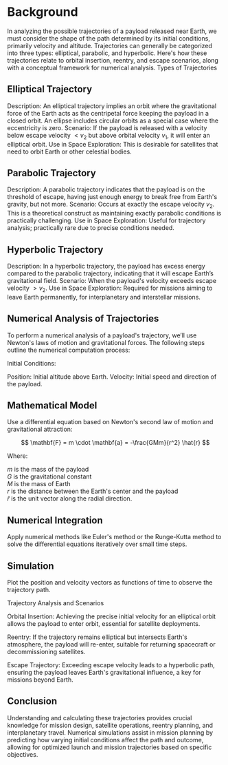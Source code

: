 # Background

In analyzing the possible trajectories of a payload released near Earth, we must consider the shape of the path determined by its initial conditions, primarily velocity and altitude. Trajectories can generally be categorized into three types: elliptical, parabolic, and hyperbolic. Here's how these trajectories relate to orbital insertion, reentry, and escape scenarios, along with a conceptual framework for numerical analysis.
Types of Trajectories

## Elliptical Trajectory

Description: An elliptical trajectory implies an orbit where the gravitational force of the Earth acts as the centripetal force keeping the payload in a closed orbit. An ellipse includes circular orbits as a special case where the eccentricity is zero.
Scenario: If the payload is released with a velocity below escape velocity $<v_2$ but above orbital velocity $v_1$, it will enter an elliptical orbit.
Use in Space Exploration: This is desirable for satellites that need to orbit Earth or other celestial bodies.

## Parabolic Trajectory

Description: A parabolic trajectory indicates that the payload is on the threshold of escape, having just enough energy to break free from Earth's gravity, but not more.
Scenario: Occurs at exactly the escape velocity $v_2$. This is a theoretical construct as maintaining exactly parabolic conditions is practically challenging.
Use in Space Exploration: Useful for trajectory analysis; practically rare due to precise conditions needed.

## Hyperbolic Trajectory

Description: In a hyperbolic trajectory, the payload has excess energy compared to the parabolic trajectory, indicating that it will escape Earth’s gravitational field.
Scenario: When the payload's velocity exceeds escape velocity $>v_2$.
Use in Space Exploration: Required for missions aiming to leave Earth permanently, for interplanetary and interstellar missions.

## Numerical Analysis of Trajectories

To perform a numerical analysis of a payload's trajectory, we’ll use Newton's laws of motion and gravitational forces. The following steps outline the numerical computation process:

Initial Conditions:

Position: Initial altitude above Earth.
Velocity: Initial speed and direction of the payload.

## Mathematical Model

Use a differential equation based on Newton's second law of motion and gravitational attraction:

$$
\mathbf{F} = m \cdot \mathbf{a} = -\frac{GMm}{r^2} \hat{r}
$$

Where:

$m$ is the mass of the payload<br/>
$G$ is the gravitational constant<br/>
$M$ is the mass of Earth<br/>
$r$ is the distance between the Earth's center and the payload<br/>
$\hat{r}$ is the unit vector along the radial direction.

## Numerical Integration

Apply numerical methods like Euler's method or the Runge-Kutta method to solve the differential equations iteratively over small time steps.

## Simulation

Plot the position and velocity vectors as functions of time to observe the trajectory path.

Trajectory Analysis and Scenarios

Orbital Insertion: Achieving the precise initial velocity for an elliptical orbit allows the payload to enter orbit, essential for satellite deployments.

Reentry: If the trajectory remains elliptical but intersects Earth's atmosphere, the payload will re-enter, suitable for returning spacecraft or decommissioning satellites.

Escape Trajectory: Exceeding escape velocity leads to a hyperbolic path, ensuring the payload leaves Earth's gravitational influence, a key for missions beyond Earth.

## Conclusion

Understanding and calculating these trajectories provides crucial knowledge for mission design, satellite operations, reentry planning, and interplanetary travel. Numerical simulations assist in mission planning by predicting how varying initial conditions affect the path and outcome, allowing for optimized launch and mission trajectories based on specific objectives.
